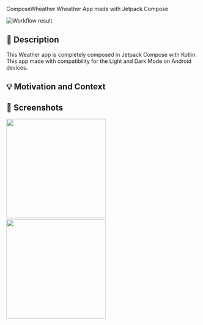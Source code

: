 ComposeWheather Wheather App made with Jetpack Compose

<!--- Replace <OWNER> with your Github Username and <REPOSITORY> with the name of your repository. -->
<!--- You can find both of these in the url bar when you open your repository in github. -->
![Workflow result](https://github.com/darsh228/AndroidDeveloperChallangeWeek4/workflows/Check/badge.svg)


## :scroll: Description
<!--- Describe your app in one or two sentences -->
This Weather app is completely composed in Jetpack Compose with Kotlin. This app made with compatibility for the Light and Dark Mode on Android devices.


## :bulb: Motivation and Context
<!--- Optionally point readers to interesting parts of your submission. -->
<!--- What are you especially proud of? -->


## :camera_flash: Screenshots
<!-- You can add more screenshots here if you like -->
<img src="/results/screenshot_1.png" width="260">&emsp;<img src="/results/screenshot_2.png" width="260">


```
